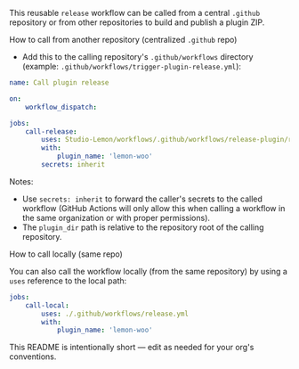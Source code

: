 This reusable `release` workflow can be called from a central `.github` repository or from other repositories to build and publish a plugin ZIP.

How to call from another repository (centralized `.github` repo)

-   Add this to the calling repository's `.github/workflows` directory (example: `.github/workflows/trigger-plugin-release.yml`):

```yaml
name: Call plugin release

on:
    workflow_dispatch:

jobs:
    call-release:
        uses: Studio-Lemon/workflows/.github/workflows/release-plugin/release.yml@main
        with:
            plugin_name: 'lemon-woo'
        secrets: inherit
```

Notes:

-   Use `secrets: inherit` to forward the caller's secrets to the called workflow (GitHub Actions will only allow this when calling a workflow in the same organization or with proper permissions).
-   The `plugin_dir` path is relative to the repository root of the calling repository.

How to call locally (same repo)

You can also call the workflow locally (from the same repository) by using a `uses` reference to the local path:

```yaml
jobs:
    call-local:
        uses: ./.github/workflows/release.yml
        with:
            plugin_name: 'lemon-woo'
```

This README is intentionally short — edit as needed for your org's conventions.

